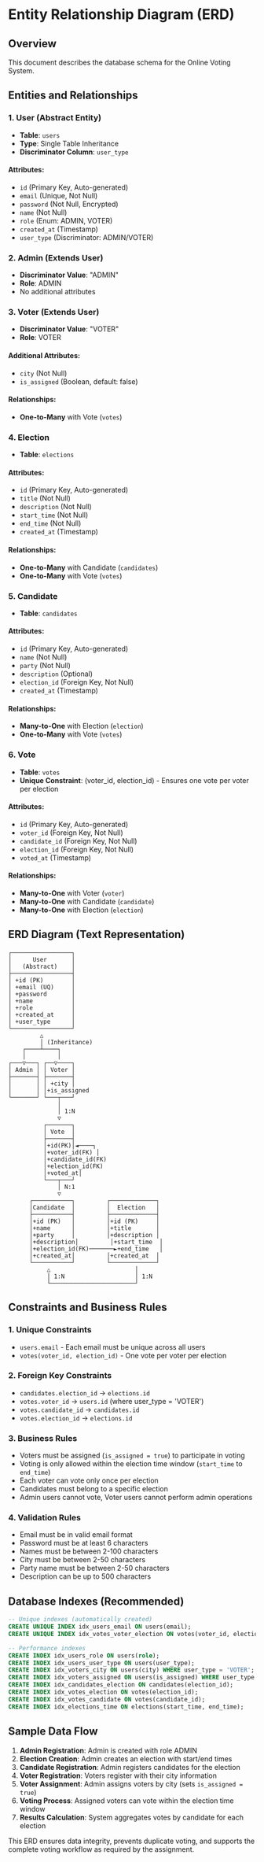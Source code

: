 # Entity Relationship Diagram (ERD)

## Overview
This document describes the database schema for the Online Voting System.

## Entities and Relationships

### 1. User (Abstract Entity)
- **Table**: `users`
- **Type**: Single Table Inheritance
- **Discriminator Column**: `user_type`

#### Attributes:
- `id` (Primary Key, Auto-generated)
- `email` (Unique, Not Null)
- `password` (Not Null, Encrypted)
- `name` (Not Null)
- `role` (Enum: ADMIN, VOTER)
- `created_at` (Timestamp)
- `user_type` (Discriminator: ADMIN/VOTER)

### 2. Admin (Extends User)
- **Discriminator Value**: "ADMIN"
- **Role**: ADMIN
- No additional attributes

### 3. Voter (Extends User)
- **Discriminator Value**: "VOTER"
- **Role**: VOTER

#### Additional Attributes:
- `city` (Not Null)
- `is_assigned` (Boolean, default: false)

#### Relationships:
- **One-to-Many** with Vote (`votes`)

### 4. Election
- **Table**: `elections`

#### Attributes:
- `id` (Primary Key, Auto-generated)
- `title` (Not Null)
- `description` (Not Null)
- `start_time` (Not Null)
- `end_time` (Not Null)
- `created_at` (Timestamp)

#### Relationships:
- **One-to-Many** with Candidate (`candidates`)
- **One-to-Many** with Vote (`votes`)

### 5. Candidate
- **Table**: `candidates`

#### Attributes:
- `id` (Primary Key, Auto-generated)
- `name` (Not Null)
- `party` (Not Null)
- `description` (Optional)
- `election_id` (Foreign Key, Not Null)
- `created_at` (Timestamp)

#### Relationships:
- **Many-to-One** with Election (`election`)
- **One-to-Many** with Vote (`votes`)

### 6. Vote
- **Table**: `votes`
- **Unique Constraint**: (voter_id, election_id) - Ensures one vote per voter per election

#### Attributes:
- `id` (Primary Key, Auto-generated)
- `voter_id` (Foreign Key, Not Null)
- `candidate_id` (Foreign Key, Not Null)
- `election_id` (Foreign Key, Not Null)
- `voted_at` (Timestamp)

#### Relationships:
- **Many-to-One** with Voter (`voter`)
- **Many-to-One** with Candidate (`candidate`)
- **Many-to-One** with Election (`election`)

## ERD Diagram (Text Representation)

```
┌─────────────────┐
│      User       │
│   (Abstract)    │
├─────────────────┤
│ +id (PK)        │
│ +email (UQ)     │
│ +password       │
│ +name           │
│ +role           │
│ +created_at     │
│ +user_type      │
└─────────────────┘
         △
         │ (Inheritance)
    ┌────┴────┐
    │         │
┌───▽───┐ ┌──▽────┐
│ Admin │ │ Voter │
├───────┤ ├───────┤
│       │ │ +city │
│       │ │+is_assigned
└───────┘ └───┬───┘
              │
              │ 1:N
              ▽
          ┌───────┐
          │ Vote  │
          ├───────┤
          │+id(PK)│◄────┐
          │+voter_id(FK) │
          │+candidate_id(FK)
          │+election_id(FK)
          │+voted_at│
          └───┬───┘
              │ N:1
              ▽
      ┌───────────┐         ┌─────────────┐
      │Candidate  │         │  Election   │
      ├───────────┤         ├─────────────┤
      │+id (PK)   │         │+id (PK)     │
      │+name      │         │+title       │
      │+party     │         │+description │
      │+description│         │+start_time  │
      │+election_id(FK)───────►+end_time   │
      │+created_at│         │+created_at  │
      └───────────┘         └─────────────┘
           △                        │
           │ 1:N                    │ 1:N
           └────────────────────────┘
```

## Constraints and Business Rules

### 1. Unique Constraints
- `users.email` - Each email must be unique across all users
- `votes(voter_id, election_id)` - One vote per voter per election

### 2. Foreign Key Constraints
- `candidates.election_id` → `elections.id`
- `votes.voter_id` → `users.id` (where user_type = 'VOTER')
- `votes.candidate_id` → `candidates.id`
- `votes.election_id` → `elections.id`

### 3. Business Rules
- Voters must be assigned (`is_assigned = true`) to participate in voting
- Voting is only allowed within the election time window (`start_time` to `end_time`)
- Each voter can vote only once per election
- Candidates must belong to a specific election
- Admin users cannot vote, Voter users cannot perform admin operations

### 4. Validation Rules
- Email must be in valid email format
- Password must be at least 6 characters
- Names must be between 2-100 characters
- City must be between 2-50 characters
- Party name must be between 2-50 characters
- Description can be up to 500 characters

## Database Indexes (Recommended)

```sql
-- Unique indexes (automatically created)
CREATE UNIQUE INDEX idx_users_email ON users(email);
CREATE UNIQUE INDEX idx_votes_voter_election ON votes(voter_id, election_id);

-- Performance indexes
CREATE INDEX idx_users_role ON users(role);
CREATE INDEX idx_users_user_type ON users(user_type);
CREATE INDEX idx_voters_city ON users(city) WHERE user_type = 'VOTER';
CREATE INDEX idx_voters_assigned ON users(is_assigned) WHERE user_type = 'VOTER';
CREATE INDEX idx_candidates_election ON candidates(election_id);
CREATE INDEX idx_votes_election ON votes(election_id);
CREATE INDEX idx_votes_candidate ON votes(candidate_id);
CREATE INDEX idx_elections_time ON elections(start_time, end_time);
```

## Sample Data Flow

1. **Admin Registration**: Admin is created with role ADMIN
2. **Election Creation**: Admin creates an election with start/end times
3. **Candidate Registration**: Admin registers candidates for the election
4. **Voter Registration**: Voters register with their city information
5. **Voter Assignment**: Admin assigns voters by city (sets `is_assigned = true`)
6. **Voting Process**: Assigned voters can vote within the election time window
7. **Results Calculation**: System aggregates votes by candidate for each election

This ERD ensures data integrity, prevents duplicate voting, and supports the complete voting workflow as required by the assignment.
